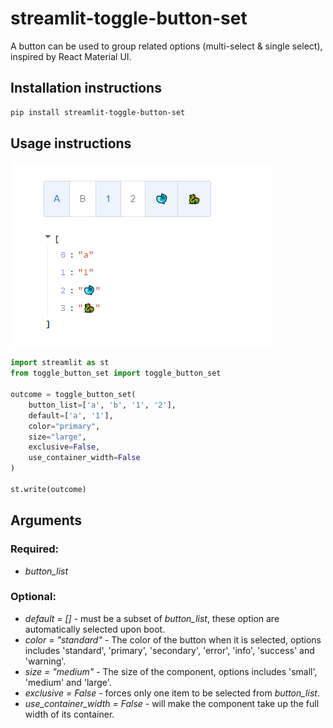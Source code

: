 # streamlit-toggle-button-set

A button can be used to group related options (multi-select & single select), inspired by React Material UI.

## Installation instructions

```sh
pip install streamlit-toggle-button-set
```

## Usage instructions

![alt text](toggle_button_set.PNG)

```python
import streamlit as st
from toggle_button_set import toggle_button_set

outcome = toggle_button_set(
    button_list=['a', 'b', '1', '2'],
    default=['a', '1'],
    color="primary",
    size="large",
    exclusive=False,
    use_container_width=False
)

st.write(outcome)
```

## Arguments

### Required:

- _button_list_

### Optional:

- _default = []_ - must be a subset of _button_list_, these option are automatically selected upon boot.
- _color = "standard"_ - The color of the button when it is selected, options includes 'standard', 'primary', 'secondary', 'error', 'info', 'success' and 'warning'.
- _size = "medium"_ - The size of the component, options includes 'small', 'medium' and 'large'.
- _exclusive = False_ - forces only one item to be selected from _button_list_.
- _use_container_width = False_ - will make the component take up the full width of its container.
